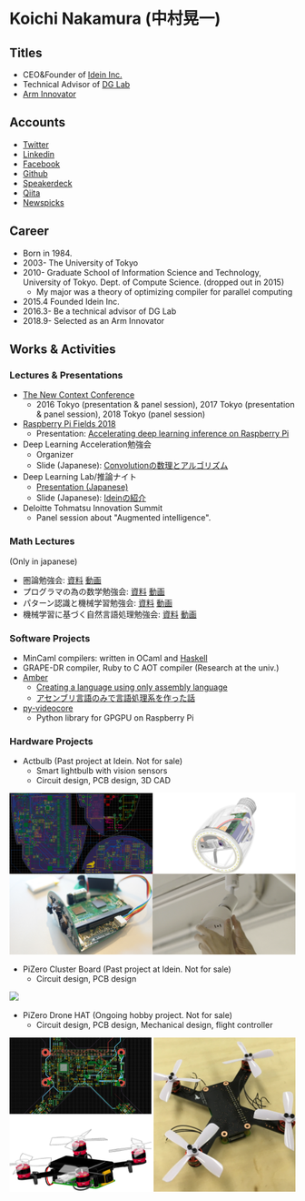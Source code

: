 # **Koichi Nakamura (中村晃一)**

## Titles

- CEO&Founder of [Idein Inc.](https://idein.jp)
- Technical Advisor of [DG Lab](https://www.dglab.com/)
- [Arm Innovator](https://community.arm.com/innovation/b/blog/posts/new-arm-innovators-iot-experts-physicists-robotic-inventors)

## Accounts

- [Twitter](https://twitter.com/9_ties)
- [Linkedin](https://www.linkedin.com/in/koichinakamura/)
- [Facebook](https://www.facebook.com/koichi.nak)
- [Github](https://github.com/nineties)
- [Speakerdeck](https://speakerdeck.com/nineties/)
- [Qiita](https://qiita.com/9_ties)
- [Newspicks](https://newspicks.com/user/1252776)

## Career

- Born in 1984.
- 2003- The University of Tokyo
- 2010- Graduate School of Information Science and Technology, University of Tokyo. Dept. of Compute Science. (dropped out in 2015)
  - My major was a theory of optimizing compiler for parallel computing
- 2015.4 Founded Idein Inc.
- 2016.3- Be a technical advisor of DG Lab
- 2018.9- Selected as an Arm Innovator

## Works & Activities
### Lectures & Presentations

- [The New Context Conference](http://ncc.garage.co.jp/ja/)
  - 2016 Tokyo (presentation & panel session), 2017 Tokyo (presentation & panel session), 2018 Tokyo (panel session)
- [Raspberry Pi Fields 2018](https://www.raspberrypi.org/raspberry-fields/)
  - Presentation: [Accelerating deep learning inference on Raspberry Pi](https://www.youtube.com/watch?v=10RyDvTj4hc)
- Deep Learning Acceleration勉強会
  - Organizer
  - Slide (Japanese): [Convolutionの数理とアルゴリズム](https://speakerdeck.com/nineties/convolutionfalseshu-li-toarugorizumu)
- Deep Learning Lab/推論ナイト
  - [Presentation (Japanese)](https://youtu.be/-t_9Qpd0gn8?t=8074)
  - Slide (Japanese): [Ideinの紹介](https://speakerdeck.com/nineties/ideinfalseshao-jie-at-dllab-tui-lun-naito)
- Deloitte Tohmatsu Innovation Summit
  - Panel session about "Augmented intelligence".

### Math Lectures
(Only in japanese)

- 圏論勉強会: [資料](http://nineties.github.io/category-seminar/) [動画](https://www.youtube.com/playlist?list=PLzJWjr7AvxH37O6GPqx20NpF0HaSrndVc)
- プログラマの為の数学勉強会: [資料](http://nineties.github.io/math-seminar/) [動画](https://www.youtube.com/playlist?list=PLzJWjr7AvxH0YYpi2uAH_QHLaSJQ5fZrR)
- パターン認識と機械学習勉強会: [資料](http://nineties.github.io/prml-seminar/) [動画](https://www.youtube.com/playlist?list=PLZUl2daVfjB2M2nzTBXWx5z_IA9u3Ob6x)
- 機械学習に基づく自然言語処理勉強会: [資料](http://nineties.github.io/NLP-seminar/) [動画](https://www.youtube.com/playlist?list=PLl1oX4Yc8CJail3kBuQZJye6rKpS7hoHw)

### Software Projects

- MinCaml compilers: written in OCaml and [Haskell](https://github.com/nineties/Choco)
- GRAPE-DR compiler, Ruby to C AOT compiler (Research at the univ.)
- [Amber](https://github.com/nineties/amber)
  - [Creating a language using only assembly language](https://speakerdeck.com/nineties/creating-a-language-using-only-assembly-language)
  - [アセンブリ言語のみで言語処理系を作った話](https://speakerdeck.com/nineties/bootstrap)
- [py-videocore](https://github.com/nineties/py-videocore)
  - Python library for GPGPU on Raspberry Pi

### Hardware Projects

- Actbulb (Past project at Idein. Not for sale)
  - Smart lightbulb with vision sensors
  - Circuit design, PCB design, 3D CAD

![](images/actbulb.png)

- PiZero Cluster Board (Past project at Idein. Not for sale)
  - Circuit design, PCB design 

![](images/pi0clusterboard.gif)

- PiZero Drone HAT (Ongoing hobby project. Not for sale)
  - Circuit design, PCB design, Mechanical design, flight controller

![](images/drone.png)
